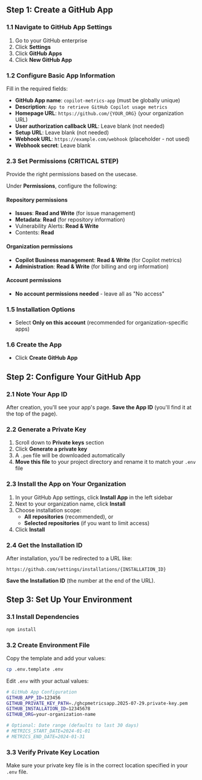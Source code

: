 
## Step 1: Create a GitHub App

### 1.1 Navigate to GitHub App Settings

1. Go to your GitHub enterprise
2. Click **Settings** 
3. Click **GitHub Apps**
4. Click **New GitHub App**

### 1.2 Configure Basic App Information

Fill in the required fields:

- **GitHub App name**: `copilot-metrics-app` (must be globally unique)
- **Description**: `App to retrieve GitHub Copilot usage metrics`
- **Homepage URL**: `https://github.com/{YOUR_ORG}` (your organization URL)
- **User authorization callback URL**: Leave blank (not needed)
- **Setup URL**: Leave blank (not needed)
- **Webhook URL**: `https://example.com/webhook` (placeholder - not used)
- **Webhook secret**: Leave blank

### 2.3 Set Permissions (CRITICAL STEP)

Provide the right permissions based on the usecase. 

Under **Permissions**, configure the following:

#### Repository permissions
- **Issues**: **Read and Write** (for issue management)
- **Metadata**: **Read** (for repository information)
- Vulnerability Alerts: **Read & Write**
- Contents: **Read**

#### Organization permissions
- **Copilot Business management**: **Read & Write** (for Copilot metrics)
- **Administration**: **Read & Write** (for billing and org information)

#### Account permissions  
- **No account permissions needed** - leave all as "No access"

### 1.5 Installation Options
- Select **Only on this account** (recommended for organization-specific apps)

### 1.6 Create the App
- Click **Create GitHub App**

## Step 2: Configure Your GitHub App

### 2.1 Note Your App ID
After creation, you'll see your app's page. **Save the App ID** (you'll find it at the top of the page).

### 2.2 Generate a Private Key
1. Scroll down to **Private keys** section
2. Click **Generate a private key**
3. A `.pem` file will be downloaded automatically
4. **Move this file** to your project directory and rename it to match your `.env` file

### 2.3 Install the App on Your Organization

1. In your GitHub App settings, click **Install App** in the left sidebar
2. Next to your organization name, click **Install**
3. Choose installation scope:
   - **All repositories** (recommended), or
   - **Selected repositories** (if you want to limit access)
4. Click **Install**

### 2.4 Get the Installation ID
After installation, you'll be redirected to a URL like:
```
https://github.com/settings/installations/{INSTALLATION_ID}
```
**Save the Installation ID** (the number at the end of the URL).

## Step 3: Set Up Your Environment

### 3.1 Install Dependencies
```bash
npm install
```

### 3.2 Create Environment File
Copy the template and add your values:

```bash
cp .env.template .env
```

Edit `.env` with your actual values:
```bash
# GitHub App Configuration
GITHUB_APP_ID=123456
GITHUB_PRIVATE_KEY_PATH=./ghcpmetricsapp.2025-07-29.private-key.pem
GITHUB_INSTALLATION_ID=12345678
GITHUB_ORG=your-organization-name

# Optional: Date range (defaults to last 30 days)
# METRICS_START_DATE=2024-01-01
# METRICS_END_DATE=2024-01-31
```

### 3.3 Verify Private Key Location
Make sure your private key file is in the correct location specified in your `.env` file.
